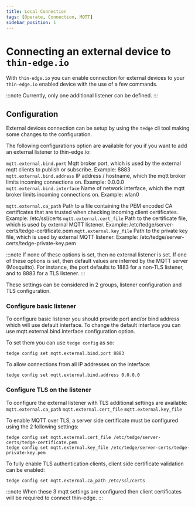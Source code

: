 ```yaml
---
title: Local Connection
tags: [Operate, Connection, MQTT]
sidebar_position: 1
---
```


# Connecting an external device to `thin-edge.io`

With `thin-edge.io` you can enable connection for external devices to your `thin-edge.io` enabled device with the use of a few commands.

:::note
Currently, only one additional listener can be defined.
:::

## Configuration

External devices connection can be setup by using the `tedge` cli tool making some changes to the configuration.

The following configurations option are available for you if you want to add an external listener to thin-edge.io:

`mqtt.external.bind.port`             Mqtt broker port, which is used by the external mqtt clients to publish or subscribe. Example: 8883
`mqtt.external.bind.address`     IP address / hostname, which the mqtt broker limits incoming connections on. Example: 0.0.0.0
`mqtt.external.bind.interface`   Name of network interface, which the mqtt broker limits incoming connections on. Example: wlan0

`mqtt.external.ca_path`           Path to a file containing the PEM encoded CA certificates that are trusted when checking incoming client certificates. Example: /etc/ssl/certs
`mqtt.external.cert_file`         Path to the certificate file, which is used by external MQTT listener. Example: /etc/tedge/server-certs/tedge-certificate.pem
`mqtt.external.key_file`          Path to the private key file, which is used by external MQTT listener. Example: /etc/tedge/server-certs/tedge-private-key.pem

:::note
If none of these options is set, then no external listener is set.
If one of these options is set, then default values are inferred by the MQTT server (Mosquitto).
For instance, the port defaults to 1883 for a non-TLS listener, and to 8883 for a TLS listener.
:::

These settings can be considered in 2 groups, listener configuration and TLS configuration.

### Configure basic listener

To configure basic listener you should provide port and/or bind address which will use default interface.
To change the default interface you can use mqtt.external.bind.interface configuration option.

To set them you can use `tedge config` as so:

```shell
tedge config set mqtt.external.bind.port 8883
```

To allow connections from all IP addresses on the interface:

```shell
tedge config set mqtt.external.bind.address 0.0.0.0
```

### Configure TLS on the listener

To configure the external listener with TLS additional settings are available: `mqtt.external.ca_path` `mqtt.external.cert_file` `mqtt.external.key_file`

To enable MQTT over TLS, a server side certificate must be configured using the 2 following settings:

```shell
tedge config set mqtt.external.cert_file /etc/tedge/server-certs/tedge-certificate.pem
tedge config set mqtt.external.key_file /etc/tedge/server-certs/tedge-private-key.pem
```

To fully enable TLS authentication clients, client side certificate validation can be enabled:

```shell
tedge config set mqtt.external.ca_path /etc/ssl/certs
```

:::note
When these 3 mqtt settings are configured then client certificates will be required to connect thin-edge.
:::
